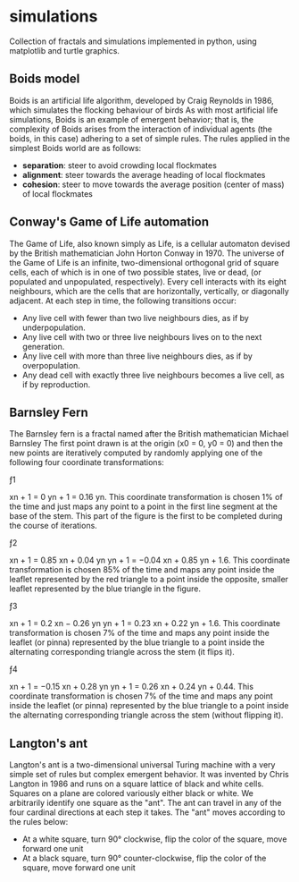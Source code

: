 # simulations
Collection of fractals and simulations implemented in python, using matplotlib and turtle graphics.

## Boids model
Boids is an artificial life algorithm, developed by Craig Reynolds in 1986, which simulates the flocking behaviour of birds
As with most artificial life simulations, Boids is an example of emergent behavior; that is, the complexity of Boids arises from the interaction of individual agents (the boids, in this case) adhering to a set of simple rules. The rules applied in the simplest Boids world are as follows:
<ul>
	<li><b>separation</b>: steer to avoid crowding local flockmates</li>
	<li><b>alignment</b>: steer towards the average heading of local flockmates</li>
	<li><b>cohesion</b>: steer to move towards the average position (center of mass) of local flockmates</li>
</ul>	

## Conway's Game of Life automation
The Game of Life, also known simply as Life, is a cellular automaton devised by the British mathematician John Horton Conway in 1970.
The universe of the Game of Life is an infinite, two-dimensional orthogonal grid of square cells, each of which is in one of two possible states, live or dead, (or populated and unpopulated, respectively). Every cell interacts with its eight neighbours, which are the cells that are horizontally, vertically, or diagonally adjacent. At each step in time, the following transitions occur:
<ul>
	<li>Any live cell with fewer than two live neighbours dies, as if by underpopulation.</li>
	<li>Any live cell with two or three live neighbours lives on to the next generation.</li>
	<li>Any live cell with more than three live neighbours dies, as if by overpopulation.</li>
	<li>Any dead cell with exactly three live neighbours becomes a live cell, as if by reproduction.</li>
</ul>

## Barnsley Fern
The Barnsley fern is a fractal named after the British mathematician Michael Barnsley
The first point drawn is at the origin (x0 = 0, y0 = 0) and then the new points are iteratively computed by randomly applying one of the following four coordinate transformations:

ƒ1

xn + 1 = 0
yn + 1 = 0.16 yn.
This coordinate transformation is chosen 1% of the time and just maps any point to a point in the first line segment at the base of the stem. This part of the figure is the first to be completed during the course of iterations.


ƒ2

xn + 1 = 0.85 xn + 0.04 yn
yn + 1 = −0.04 xn + 0.85 yn + 1.6.
This coordinate transformation is chosen 85% of the time and maps any point inside the leaflet represented by the red triangle to a point inside the opposite, smaller leaflet represented by the blue triangle in the figure.

ƒ3

xn + 1 = 0.2 xn − 0.26 yn
yn + 1 = 0.23 xn + 0.22 yn + 1.6.
This coordinate transformation is chosen 7% of the time and maps any point inside the leaflet (or pinna) represented by the blue triangle to a point inside the alternating corresponding triangle across the stem (it flips it).

ƒ4

xn + 1 = −0.15 xn + 0.28 yn
yn + 1 = 0.26 xn + 0.24 yn + 0.44.
This coordinate transformation is chosen 7% of the time and maps any point inside the leaflet (or pinna) represented by the blue triangle to a point inside the alternating corresponding triangle across the stem (without flipping it).

## Langton's ant
Langton's ant is a two-dimensional universal Turing machine with a very simple set of rules but complex emergent behavior. It was invented by Chris Langton in 1986 and runs on a square lattice of black and white cells.
Squares on a plane are colored variously either black or white. We arbitrarily identify one square as the "ant". The ant can travel in any of the four cardinal directions at each step it takes. The "ant" moves according to the rules below:

<ul>
	<li>At a white square, turn 90° clockwise, flip the color of the square, move forward one unit</li>
	<li>At a black square, turn 90° counter-clockwise, flip the color of the square, move forward one unit</li>
</ul>
